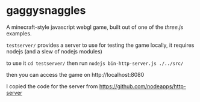 gaggysnaggles
=============

A minecraft-style javascript webgl game, built out of one of the *three.js* examples.

`testserver/` provides a server to use for testing the game locally, it requires nodejs (and a slew of nodejs modules) 

to use it `cd testserver/` then run `nodejs bin-http-server.js ./../src/`

then you can access the game on http://localhost:8080

I copied the code for the server from https://github.com/nodeapps/http-server